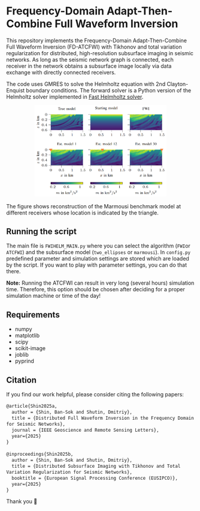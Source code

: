 # Frequency-Domain Adapt-Then-Combine Full Waveform Inversion

This repository implements the Frequency-Domain Adapt-Then-Combine Full Waveform Inversion (FD-ATCFWI) with Tikhonov and total variation regularization for distributed, high-resolution subsurface imaging in seismic networks.
As long as the seismic network graph is connected, each receiver in the network obtains a subsurface image locally via data exchange with directly connected receivers. 

The code uses GMRES to solve the Helmholtz equation with 2nd Clayton-Enquist boundary conditions. The forward solver is a Python version of the Helmholtz solver implemented in [Fast Helmholtz solver](https://github.com/vkazei/fastHelmholtz/).

<p align=center>
<img src="fd-atcfwi-result.png" alt="ATC-FWI result" width="70%" height="70%">
</p>

The figure shows reconstruction of the Marmousi benchmark model at different receivers whose location is indicated by the triangle.

## Running the script
The main file is `FWIHELM_MAIN.py` where you can select the algorithm (`FWI`or `ATCFWI`) and the subsurface model (`two_ellipses` or `marmousi`). In `config.py` predefined parameter and simulation settings are stored which are loaded by the script.
If you want to play with parameter settings, you can do that there.

**Note:** Running the ATCFWI can result in very long (several hours) simulation time. Therefore, this option should be chosen after deciding for a proper simulation machine or time of the day!

## Requirements
- numpy
- matplotlib
- scipy
- scikit-image
- joblib
- pyprind

## Citation
If you find our work helpful, please consider citing the following papers:

```
@article{Shin2025a,
  author = {Shin, Ban-Sok and Shutin, Dmitriy},
  title = {Distributed Full Waveform Inversion in the Frequency Domain for Seismic Networks},
  journal = {IEEE Geoscience and Remote Sensing Letters},
  year={2025}
}

@inproceedings{Shin2025b,
  author = {Shin, Ban-Sok and Shutin, Dmitriy},
  title = {Distributed Subsurface Imaging with Tikhonov and Total Variation Regularization for Seismic Networks},
  booktitle = {European Signal Processing Conference (EUSIPCO)},
  year={2025}
}
```

Thank you 🌠
